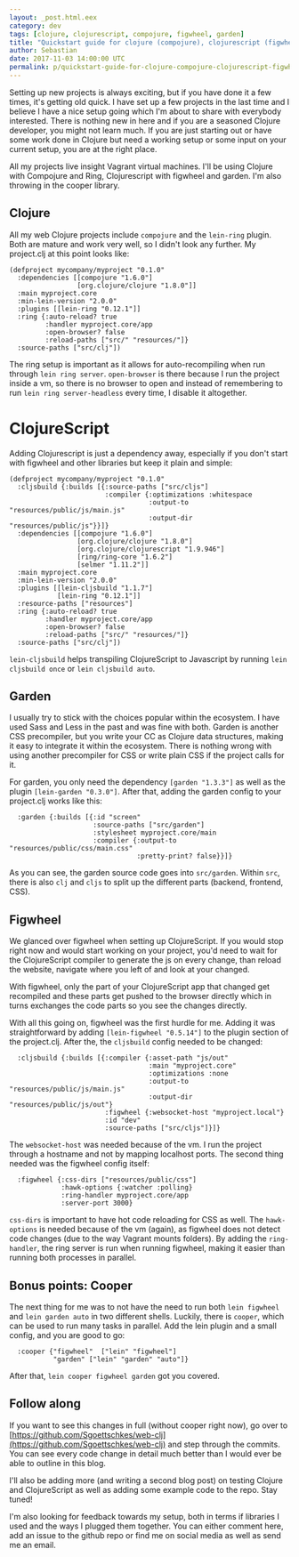 ```yaml
---
layout: _post.html.eex
category: dev
tags: [clojure, clojurescript, compojure, figwheel, garden]
title: "Quickstart guide for clojure (compojure), clojurescript (figwheel), garden"
author: Sebastian
date: 2017-11-03 14:00:00 UTC
permalink: p/quickstart-guide-for-clojure-compojure-clojurescript-figwheel-garden.html
---
```

Setting up new projects is always exciting, but if you have done it a few times, it's getting old quick. I have set up a few projects in the last time and I believe I have a nice setup going which I'm about to share with everybody interested. There is nothing new in here and if you are a seasoned Clojure developer, you might not learn much. If you are just starting out or have some work done in Clojure but need a working setup or some input on your current setup, you are at the right place.

All my projects live insight Vagrant virtual machines. I'll be using Clojure with Compojure and Ring, Clojurescript with figwheel and garden. I'm also throwing in the cooper library.

## Clojure

All my web Clojure projects include `compojure` and the `lein-ring` plugin. Both are mature and work very well, so I didn't look any further. My project.clj at this point looks like:

```
(defproject mycompany/myproject "0.1.0"
  :dependencies [[compojure "1.6.0"]
                 [org.clojure/clojure "1.8.0"]]
  :main myproject.core
  :min-lein-version "2.0.0"
  :plugins [[lein-ring "0.12.1"]]
  :ring {:auto-reload? true
         :handler myproject.core/app
         :open-browser? false
         :reload-paths ["src/" "resources/"]}
  :source-paths ["src/clj"])
```

The ring setup is important as it allows for auto-recompiling when run through `lein ring server`. `open-browser` is there because I run the project inside a vm, so there is no browser to open and instead of remembering to run `lein ring server-headless` every time, I disable it altogether.

# ClojureScript

Adding Clojurescript is just a dependency away, especially if you don't start with figwheel and other libraries but keep it plain and simple:

```
(defproject mycompany/myproject "0.1.0"
  :cljsbuild {:builds [{:source-paths ["src/cljs"]
                        :compiler {:optimizations :whitespace
                                   :output-to "resources/public/js/main.js"
                                   :output-dir "resources/public/js"}}]}
  :dependencies [[compojure "1.6.0"]
                 [org.clojure/clojure "1.8.0"]
                 [org.clojure/clojurescript "1.9.946"]
                 [ring/ring-core "1.6.2"]
                 [selmer "1.11.2"]]
  :main myproject.core
  :min-lein-version "2.0.0"
  :plugins [[lein-cljsbuild "1.1.7"]
            [lein-ring "0.12.1"]]
  :resource-paths ["resources"]
  :ring {:auto-reload? true
         :handler myproject.core/app
         :open-browser? false
         :reload-paths ["src/" "resources/"]}
  :source-paths ["src/clj"])
```

`lein-cljsbuild` helps transpiling ClojureScript to Javascript by running `lein cljsbuild once` or `lein cljsbuild auto`.

## Garden

I usually try to stick with the choices popular within the ecosystem. I have used Sass and Less in the past and was fine with both. Garden is another CSS precompiler, but you write your CC as Clojure data structures, making it easy to integrate it within the ecosystem. There is nothing wrong with using another precompiler for CSS or write plain CSS if the project calls for it.

For garden, you only need the dependency `[garden "1.3.3"]` as well as the plugin `[lein-garden "0.3.0"]`. After that, adding the garden config to your project.clj works like this:

```
  :garden {:builds [{:id "screen"
                     :source-paths ["src/garden"]
                     :stylesheet myproject.core/main
                     :compiler {:output-to "resources/public/css/main.css"
                                :pretty-print? false}}]}
```

As you can see, the garden source code goes into `src/garden`. Within `src`, there is also `clj` and `cljs` to split up the different parts (backend, frontend, CSS).

## Figwheel

We glanced over figwheel when setting up ClojureScript. If you would stop right now and would start working on your project, you'd need to wait for the ClojureScript compiler to generate the js on every change, than reload the website, navigate where you left of and look at your changed.

With figwheel, only the part of your ClojureScript app that changed get recompiled and these parts get pushed to the browser directly which in turns exchanges the code parts so you see the changes directly.

With all this going on, figwheel was the first hurdle for me. Adding it was straightforward by adding `[lein-figwheel "0.5.14"]` to the plugin section of the project.clj. After the, the `cljsbuild` config needed to be changed:

```
  :cljsbuild {:builds [{:compiler {:asset-path "js/out"
                                   :main "myproject.core"
                                   :optimizations :none
                                   :output-to "resources/public/js/main.js"
                                   :output-dir "resources/public/js/out"}
                        :figwheel {:websocket-host "myproject.local"}
                        :id "dev"
                        :source-paths ["src/cljs"]}]}
```

The `websocket-host` was needed because of the vm. I run the project through a hostname and not by mapping localhost ports. The second thing needed was the figwheel config itself:

```
  :figwheel {:css-dirs ["resources/public/css"]
             :hawk-options {:watcher :polling}
             :ring-handler myproject.core/app
             :server-port 3000}
```

`css-dirs` is important to have hot code reloading for CSS as well. The `hawk-options` is needed because of the vm (again), as figwheel does not detect code changes (due to the way Vagrant mounts folders). By adding the `ring-handler`, the ring server is run when running figwheel, making it easier than running both processes in parallel.

## Bonus points: Cooper

The next thing for me was to not have the need to run both `lein figwheel` and `lein garden auto` in two different shells. Luckily, there is `cooper`, which can be used to run many tasks in parallel. Add the lein plugin and a small config, and you are good to go:

```
  :cooper {"figwheel"  ["lein" "figwheel"]
           "garden" ["lein" "garden" "auto"]}
```

After that, `lein cooper figwheel garden` got you covered.

## Follow along

If you want to see this changes in full (without cooper right now), go over to [https://github.com/Sgoettschkes/web-clj](https://github.com/Sgoettschkes/web-clj) and step through the commits. You can see every code change in detail much better than I would ever be able to outline in this blog.

I'll also be adding more (and writing a second blog post) on testing Clojure and ClojureScript as well as adding some example code to the repo. Stay tuned!

I'm also looking for feedback towards my setup, both in terms if libraries I used and the ways I plugged them together. You can either comment here, add an issue to the github repo or find me on social media as well as send me an email.
